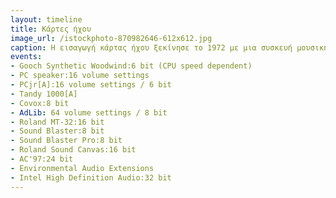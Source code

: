 ```yaml
---
layout: timeline
title: Κάρτες ήχου
image_url: /istockphoto-870982646-612x612.jpg
caption: Η εισαγωγή κάρτας ήχου ξεκίνησε το 1972 με μια συσκευή μουσικής για να δίνει και ακούστικα αιρεθήσματα στον χρήστη εκτός από οτπικά.Με την εξέληξη των υπολογιστών όμως αυξήθηκαν και οι απαιτήσεις της για τον ήχο. Πλέον, η είσοδος και έξοδος του ήχου που παρέχετσαι από τις κάρτες ήχουμε μας έχουν δώσει μέχρι και την ικανότητα να επικοινωνούμε με τον υπολογιστή και όχι μόνο για να εκτελέσουμε απλές αλλά χρήσιμες καθημερινές διαδικασίες ή να αντλήσουμε πληροφορίες.
events:
- Gooch Synthetic Woodwind:6 bit (CPU speed dependent)
- PC speaker:16 volume settings
- PCjr[A]:16 volume settings / 6 bit
- Tandy 1000[A]
- Covox:8 bit
- AdLib: 64 volume settings / 8 bit
- Roland MT-32:16 bit
- Sound Blaster:8 bit
- Sound Blaster Pro:8 bit
- Roland Sound Canvas:16 bit
- AC'97:24 bit
- Environmental Audio Extensions
- Intel High Definition Audio:32 bit
---
```


